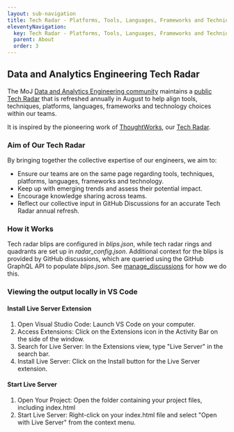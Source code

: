 ```yaml
---
layout: sub-navigation
title: Tech Radar - Platforms, Tools, Languages, Frameworks and Techniques
eleventyNavigation:
  key: Tech Radar - Platforms, Tools, Languages, Frameworks and Techniques
  parent: About
  order: 3
---
```


## Data and Analytics Engineering Tech Radar

The MoJ [Data and Analytics Engineering community](https://ministryofjustice.github.io/data-and-analytics-engineering/) maintains a [public Tech Radar](https://moj-analytical-services.github.io/data-and-analytics-engineering-tech-radar/) that is refreshed annually in August to help align tools, techniques, platforms, languages, frameworks and technology choices within our teams. 

It is inspired by the pioneering work of [ThoughtWorks](https://github.com/zalando/tech-radar), our [Tech Radar](https://moj-analytical-services.github.io/data-and-analytics-engineering-tech-radar/).

### Aim of Our Tech Radar
By bringing together the collective expertise of our engineers, we aim to:

* Ensure our teams are on the same page regarding tools, techniques, platforms, languages, frameworks and technology.
* Keep up with emerging trends and assess their potential impact.
* Encourage knowledge sharing across teams.
* Reflect our collective input in GitHub Discussions for an accurate Tech Radar annual refresh.

### How it Works
Tech radar blips are configured in *blips.json*, while tech radar rings and quadrants are set up in *radar_config.json*. Additional context for the blips is provided by GitHub discussions, which are queried using the GitHub GraphQL API to populate *blips.json*. See [manage_discussions](https://github.com/moj-analytical-services/data-and-analytics-engineering-tech-radar/blob/main/manage_discussions/README.md) for how we do this.

### Viewing the output locally in VS Code
#### Install Live Server Extension
1. Open Visual Studio Code: Launch VS Code on your computer.
2. Access Extensions: Click on the Extensions icon in the Activity Bar on the side of the window.
3. Search for Live Server: In the Extensions view, type "Live Server" in the search bar.
4. Install Live Server: Click on the Install button for the Live Server extension.

#### Start Live Server
1. Open Your Project: Open the folder containing your project files, including index.html
2. Start Live Server: Right-click on your index.html file and select "Open with Live Server" from the context menu.















